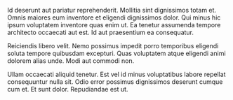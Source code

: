 Id deserunt aut pariatur reprehenderit. Mollitia sint dignissimos totam et. Omnis maiores eum inventore et eligendi dignissimos dolor. Qui minus hic ipsum voluptatem inventore quas enim ut. Ea tenetur assumenda tempore architecto occaecati aut est. Id aut praesentium ea consequatur.
 Reiciendis libero velit. Nemo possimus impedit porro temporibus eligendi soluta tempore quibusdam excepturi. Quas voluptatem atque eligendi animi dolorem alias unde. Modi aut commodi non.
 Ullam occaecati aliquid tenetur. Est vel id minus voluptatibus labore repellat consequuntur nulla sit. Odio error possimus dignissimos deserunt cumque cum et. Et sunt dolor. Repudiandae est ut.